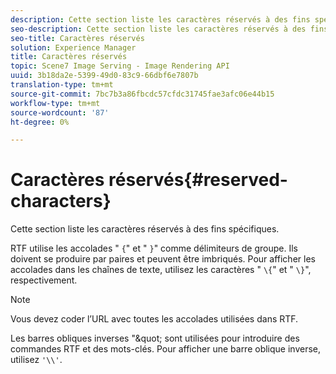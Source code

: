 ```yaml
---
description: Cette section liste les caractères réservés à des fins spécifiques.
seo-description: Cette section liste les caractères réservés à des fins spécifiques.
seo-title: Caractères réservés
solution: Experience Manager
title: Caractères réservés
topic: Scene7 Image Serving - Image Rendering API
uuid: 3b18da2e-5399-49d0-83c9-66dbf6e7807b
translation-type: tm+mt
source-git-commit: 7bc7b3a86fbcdc57cfdc31745fae3afc06e44b15
workflow-type: tm+mt
source-wordcount: '87'
ht-degree: 0%

---
```



# Caractères réservés{#reserved-characters}

Cette section liste les caractères réservés à des fins spécifiques.

RTF utilise les accolades &quot; `{`&quot; et &quot; `}`&quot; comme délimiteurs de groupe. Ils doivent se produire par paires et peuvent être imbriqués. Pour afficher les accolades dans les chaînes de texte, utilisez les caractères &quot; `\{`&quot; et &quot; `\}`&quot;, respectivement.

>[!NOTE]
>
>Vous devez coder l’URL avec toutes les accolades utilisées dans RTF.

Les barres obliques inverses &quot;\&quot; sont utilisées pour introduire des commandes RTF et des mots-clés. Pour afficher une barre oblique inverse, utilisez `'\\'`.
